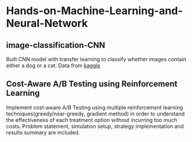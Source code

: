 # Hands-on-Machine-Learning-and-Neural-Network
## image-classification-CNN
Built CNN model with transfer learning to classify whether images contain either a dog or a cat. Data from [kaggle](https://www.kaggle.com/c/dogs-vs-cats)
## Cost-Aware A/B Testing using Reinforcement Learning
Implement cost-aware A/B Testing using multiple reinforcement learning techniques(greedy/near-greedy, gradient method) in order to understand the effectiveness of each treatment option without incurring too much costs. Problem statement, simulation setup, strategy implementation and results summary are included.
